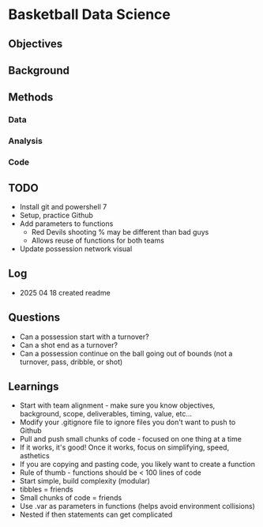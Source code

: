 # Basketball Data Science

## Objectives

## Background

## Methods

### Data

### Analysis

### Code

## TODO

* Install git and powershell 7
* Setup, practice Github
* Add parameters to functions 
    * Red Devils shooting % may be different than bad guys
    * Allows reuse of functions for both teams
* Update possession network visual

## Log

* 2025 04 18 created readme


## Questions

* Can a possession start with a turnover?
* Can a shot end as a turnover?
* Can a possession continue on the ball going out of bounds (not a turnover, pass, dribble, or shot)


## Learnings

* Start with team alignment - make sure you know objectives, background, scope, deliverables, timing, value, etc...
* Modify your .gitignore file to ignore files you don't want to push to Github
* Pull and push small chunks of code - focused on one thing at a time
* If it works, it's good!  Once it works, focus on simplifying, speed, asthetics
* If you are copying and pasting code, you likely want to create a function
* Rule of thumb - functions should be < 100 lines of code 
* Start simple, build complexity (modular)
* tibbles = friends
* Small chunks of code = friends
* Use .var as parameters in functions (helps avoid environment collisions)
* Nested if then statements can get complicated



